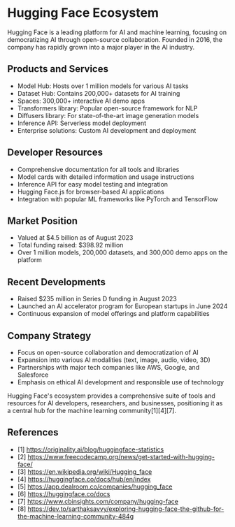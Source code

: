 # Hugging Face Ecosystem

Hugging Face is a leading platform for AI and machine learning, focusing on democratizing AI through open-source collaboration. Founded in 2016, the company has rapidly grown into a major player in the AI industry.

## Products and Services

- Model Hub: Hosts over 1 million models for various AI tasks
- Dataset Hub: Contains 200,000+ datasets for AI training
- Spaces: 300,000+ interactive AI demo apps
- Transformers library: Popular open-source framework for NLP
- Diffusers library: For state-of-the-art image generation models
- Inference API: Serverless model deployment
- Enterprise solutions: Custom AI development and deployment

## Developer Resources

- Comprehensive documentation for all tools and libraries
- Model cards with detailed information and usage instructions
- Inference API for easy model testing and integration
- Hugging Face.js for browser-based AI applications
- Integration with popular ML frameworks like PyTorch and TensorFlow

## Market Position

- Valued at $4.5 billion as of August 2023
- Total funding raised: $398.92 million
- Over 1 million models, 200,000 datasets, and 300,000 demo apps on the platform

## Recent Developments

- Raised $235 million in Series D funding in August 2023
- Launched an AI accelerator program for European startups in June 2024
- Continuous expansion of model offerings and platform capabilities

## Company Strategy

- Focus on open-source collaboration and democratization of AI
- Expansion into various AI modalities (text, image, audio, video, 3D)
- Partnerships with major tech companies like AWS, Google, and Salesforce
- Emphasis on ethical AI development and responsible use of technology

Hugging Face's ecosystem provides a comprehensive suite of tools and resources for AI developers, researchers, and businesses, positioning it as a central hub for the machine learning community[1][4][7].

## References

- [1] https://originality.ai/blog/huggingface-statistics
- [2] https://www.freecodecamp.org/news/get-started-with-hugging-face/
- [3] https://en.wikipedia.org/wiki/Hugging_face
- [4] https://huggingface.co/docs/hub/en/index
- [5] https://app.dealroom.co/companies/hugging_face
- [6] https://huggingface.co/docs
- [7] https://www.cbinsights.com/company/hugging-face
- [8] https://dev.to/sarthaksavvy/exploring-hugging-face-the-github-for-the-machine-learning-community-484g

